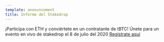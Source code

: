 ```yaml
---
template: announcement
title: Informe del Stakedrop
---
```

¡Participa con ETH y conviértete en un contratante de tBTC! Únete para un evento en vivo de stakedrop el 8 de julio del 2020 <a href="https://www.crowdcast.io/e/keep-stakedrop---live" target="_blank" rel="noopener noreferrer">Regístrate aquí</a>
